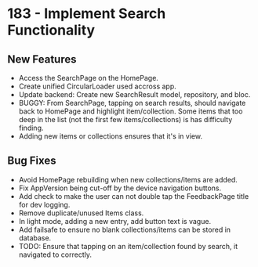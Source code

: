 # 183 - Implement Search Functionality

## New Features

- Access the SearchPage on the HomePage.
- Create unified CircularLoader used accross app.
- Update backend: Create new SearchResult model, repository, and bloc.
- BUGGY: From SearchPage, tapping on search results, should navigate back to HomePage and highlight item/collection. Some items that too deep in the list (not the first few items/collections) is has difficulty finding.
- Adding new items or collections ensures that it's in view.

## Bug Fixes

- Avoid HomePage rebuilding when new collections/items are added.
- Fix AppVersion being cut-off by the device navigation buttons.
- Add check to make the user can not double tap the FeedbackPage title for dev logging.
- Remove duplicate/unused Items class.
- In light mode, adding a new entry, add button text is vague.
- Add failsafe to ensure no blank collections/items can be stored in database.
- TODO: Ensure that tapping on an item/collection found by search, it navigated to correctly.
